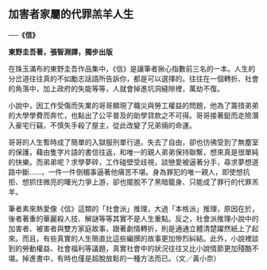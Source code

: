 ## 加害者家屬的代罪羔羊人生

**──《信》**

**東野圭吾著，張智淵譯，獨步出版**

在珠玉滿布的東野圭吾作品集中，《信》是讓筆者揪心指數前三名的一本。人生的分岔道往往真的不如勵志話語所告訴你，都是可以選擇的。往往在一個轉折、社會的角落中，加上政府的失能等等，人就會掉進坑洞縫隙裡，萬劫不復。

小說中，因工作受傷而失業的哥哥顯現了職災與勞工權益的問題，他為了籌措弟弟的大學學費而奔忙，也點出了公平普及的助學貸款之不可得。哥哥接著鋌而走險潛入豪宅行竊，不慎失手殺了屋主，從此改變了兄弟倆的命運。

哥哥的人生暫時成了簡單的入獄服刑單行道。失去了自由，卻也彷彿受到了無塵室的保護，藉由隻字片語的書信往返，和唯一的親人弟弟保持聯繫，想來真是很單純的快樂。而弟弟呢？求學夢碎，工作碰壁受歧視，談戀愛被逼著分手，尋求夢想道路中斷……，一件一件倒楣事逼著他痛苦不堪。身為罪犯的唯一親人，即使想抗拒、想抓住微亮的曙光力爭上游，卻也擺脫不了黑暗籠身、只能成了罪行的代罪羔羊。

筆者素來熱愛像《信》這類的「社會派」推理，大過「本格派」推理，原因在於，後者著重的華麗殺人技、解謎等等其實不是人生重點。反之，社會派推理小說中的加害者、被害者與雙方家庭故事，跟著劇情轉折，則是通通立體清楚躍然紙上了起來。而且，有些真實的人生簡直比這些編撰的故事更加慘烈糾結。此外，小說裡談到的勞動權益、社會福利等議題，真實社會中的狀況往往又比小說情節更加殘酷不堪。掉進書中，有時也僅是超脫放鬆的一種方法而已。（文／黃小奈）

